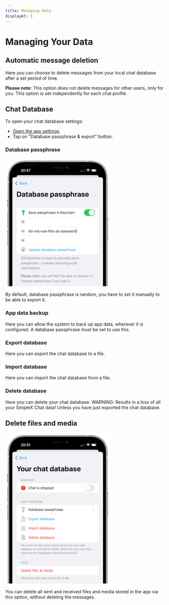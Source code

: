 ```yaml
---
title: Managing data
displayAt: 5
---
```

# Managing Your Data

## Automatic message deletion

Here you can choose to delete messages from your local chat database after a set period of time.

**Please note**: This option does not delete messages for other users, only for you. This option is set independently for each chat profile.

## Chat Database

To open your chat database settings:

- [Open the app settings](./app-settings.md#opening-the-app-settings).
- Tap on "Database passphrase & export" button.

### Database passphrase

<img src="../../blog/images/20220928-passphrase.png" width="330">

By default, database passphrase is random, you have to set it manually to be able to export it.

### App data backup

Here you can allow the system to back up app data, wherever it is configured. A database passphrase must be set to use this.

### Export database

Here you can export the chat database to a file.

### Import database

Here you can import the chat database from a file.

### Delete database

Here you can delete your chat database. WARNING: Results in a loss of all your SimpleX Chat data! Unless you have just exported the chat database.

## Delete files and media

<img src="../../blog/images/20220928-files-media.png" width="330">

You can delete all sent and received files and media stored in the app via this option, without deleting the messages.
